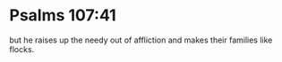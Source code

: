 # Psalms 107:41

but he raises up the needy out of affliction and makes their families like flocks.
